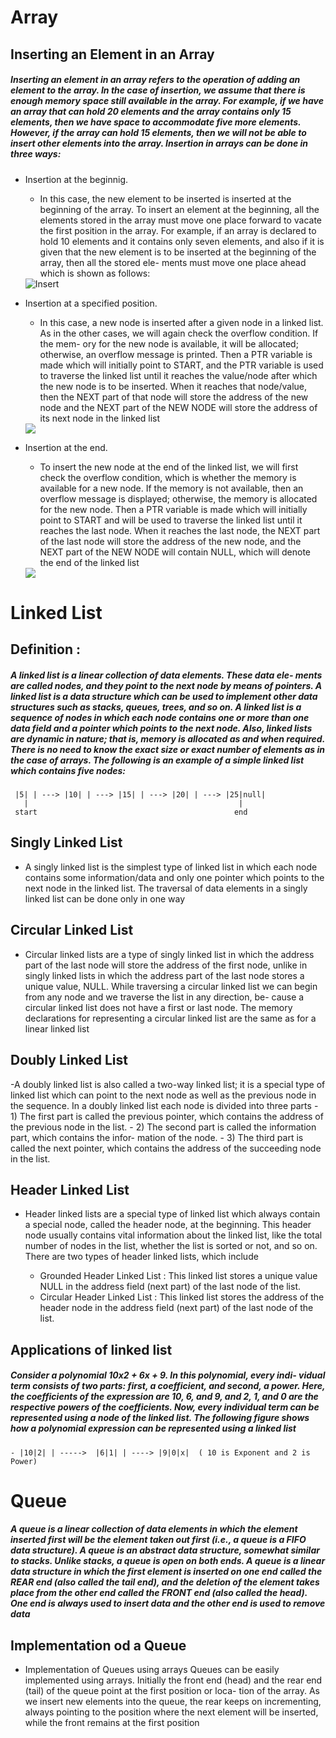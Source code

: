 # Array
## Inserting an Element in an Array
##### Inserting an element in an array refers to the operation of adding an element to the array. In the case of insertion, we assume that there is enough memory space still available in the array. For example, if we have an array that can hold 20 elements and the array contains only 15 elements, then we have space to accommodate five more elements. However, if the array can hold 15 elements, then we will not be able to insert other elements into the array. Insertion in arrays can be done in three ways: 
- Insertion at the beginnig.
    - In this case, the new element to be inserted is inserted at the beginning of the array. To insert an element at the beginning, all the elements stored in the array must move one place forward to vacate the first position in the array. For example, if an array is declared to hold 10 elements and it contains only seven elements, and also if it is given that the new element is to be inserted at the beginning of the array, then all the stored ele- ments must move one place ahead which is shown as follows:

    <img src="/Users/anas/Desktop/DS/img1.png" alt="Insert"/>

- Insertion at a specified position.
    - In this case, a new node is inserted after a given node in a linked list. As in the other cases, we will again check the overflow condition. If the mem- ory for the new node is available, it will be allocated; otherwise, an overflow message is printed. Then a PTR variable is made which will initially point to START, and the PTR variable is used to traverse the linked list until it reaches the value/node after which the new node is to be inserted. When it reaches that node/value, then the NEXT part of that node will store the address of the new node and the NEXT part of the NEW NODE will store the address of its next node in the linked list

    <img src="/Users/anas/Desktop/DS/link_pos.png">
- Insertion at the end.
    - To insert the new node at the end of the linked list, we will first check the overflow condition, which is whether the memory is available for a new node. If the memory is not available, then an overflow message is displayed; otherwise, the memory is allocated for the new node. Then a PTR variable is made which will initially point to START and will be used to traverse the linked list until it reaches the last node. When it reaches the last node, the NEXT part of the last node will store the address of the new node, and the NEXT part of the NEW NODE will contain NULL, which will denote the end of the linked list

    <img src="/Users/anas/Desktop/DS/link_end.png">


# Linked List
## Definition :
##### A linked list is a linear collection of data elements. These data ele- ments are called nodes, and they point to the next node by means of pointers. A linked list is a data structure which can be used to implement other data structures such as stacks, queues, trees, and so on. A linked list is a sequence of nodes in which each node contains one or more than one data field and a pointer which points to the next node. Also, linked lists are dynamic in nature; that is, memory is allocated as and when required. There is no need to know the exact size or exact number of elements as in the case of arrays. The following is an example of a simple linked list which contains five nodes:
     |5| | ---> |10| | ---> |15| | ---> |20| | ---> |25|null|
       |                                               |
     start                                            end

## Singly Linked List
- A singly linked list is the simplest type of linked list in which each node contains some information/data and only one pointer which points to the next node in the linked list. The traversal of data elements in a singly linked list can be done only in one way


## Circular Linked List
- Circular linked lists are a type of singly linked list in which the address part of the last node will store the address of the first node, unlike in singly linked lists in which the address part of the last node stores a unique value, NULL. While traversing a circular linked list we can begin from any node and we traverse the list in any direction, be- cause a circular linked list does not have a first or last node. The memory declarations for representing a circular linked list are the same as for a linear linked list

## Doubly Linked List
-A doubly linked list is also called a two-way linked list; it is a special type of linked list which can point to the next node as well as the previous node in the sequence. In a doubly linked list each node is divided into three parts
    - 1) The first part is called the previous pointer, which contains the address of the previous node in the list.
    - 2) The second part is called the information part, which contains the infor- mation of the node.
    - 3) The third part is called the next pointer, which contains the address of the succeeding node in the list.

## Header Linked List
- Header linked lists are a special type of linked list which always contain a special node, called the header node, at the beginning. This header node usually contains vital information about the linked list, like the total number of nodes in the list, whether the list is sorted or not, and so on. There are two types of header linked lists, which include

    - Grounded Header Linked List : This linked list stores a unique value NULL in the address field (next part) of the last node of the list.
    - Circular Header Linked List : This linked list stores the address of
    the header node in the address field (next part) of the last node of the list.

## Applications of linked list 
##### Consider a polynomial 10x2 + 6x + 9. In this polynomial, every indi- vidual term consists of two parts: first, a coefficient, and second, a power. Here, the coefficients of the expression are 10, 6, and 9, and 2, 1, and 0 are the respective powers of the coefficients. Now, every individual term can be represented using a node of the linked list. The following figure shows how a polynomial expression can be represented using a linked list

    - |10|2| | ----->  |6|1| | ----> |9|0|x|  ( 10 is Exponent and 2 is Power)




# Queue
##### A queue is a linear collection of data elements in which the element inserted first will be the element taken out first (i.e., a queue is a FIFO data structure). A queue is an abstract data structure, somewhat similar to stacks. Unlike stacks, a queue is open on both ends. A queue is a linear data structure in which the first element is inserted on one end called the REAR end (also called the tail end), and the deletion of the element takes place from the other end called the FRONT end (also called the head). One end is always used to insert data and the other end is used to remove data
## Implementation od a Queue
- Implementation of Queues using arrays
    Queues can be easily implemented using arrays. Initially the front end (head) and the rear end (tail) of the queue point at the first position or loca- tion of the array. As we insert new elements into the queue, the rear keeps on incrementing, always pointing to the position where the next element will be inserted, while the front remains at the first position